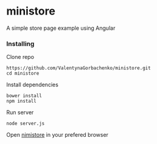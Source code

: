 # ministore
A simple store page example using Angular
### Installing
Clone repo
```
https://github.com/ValentynaGorbachenko/ministore.git
cd ministore
```
Install dependencies
```
bower install
npm install
```
Run server
```
node server.js
```
Open [nimistore](http://localhost:8000/) in your prefered  browser
